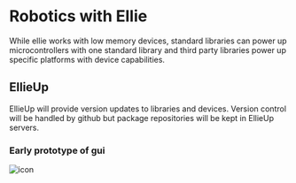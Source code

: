 # Robotics with Ellie

While ellie works with low memory devices, standard libraries can power up microcontrollers with one standard library and third party libraries power up specific platforms with device capabilities.

## EllieUp

EllieUp will provide version updates to libraries and devices. Version control will be handled by github but package repositories will be kept in EllieUp servers.

### Early prototype of gui
![icon](https://www.ellie-lang.org/brand/ellieUp.png)